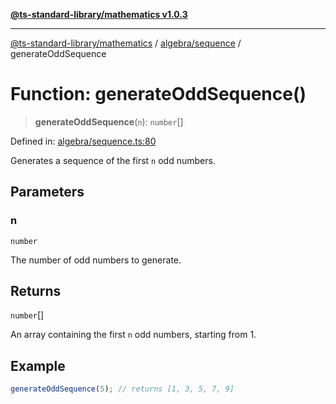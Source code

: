 [**@ts-standard-library/mathematics v1.0.3**](../../../README.md)

***

[@ts-standard-library/mathematics](../../../README.md) / [algebra/sequence](../README.md) / generateOddSequence

# Function: generateOddSequence()

> **generateOddSequence**(`n`): `number`[]

Defined in: [algebra/sequence.ts:80](https://github.com/gabaudette/ts-stdlib/blob/be448e6a9d9c20c6c2f27f6550ce4e65fc8c9b89/packages/mathematics/src/algebra/sequence.ts#L80)

Generates a sequence of the first `n` odd numbers.

## Parameters

### n

`number`

The number of odd numbers to generate.

## Returns

`number`[]

An array containing the first `n` odd numbers, starting from 1.

## Example

```typescript
generateOddSequence(5); // returns [1, 3, 5, 7, 9]
```
